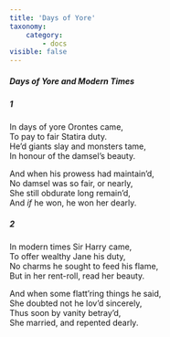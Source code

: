 ```yaml
---
title: 'Days of Yore'
taxonomy:
    category:
        - docs
visible: false
---
```


##### Days of Yore and Modern Times

##### 1

In days of yore Orontes came,   
To pay to fair Statira duty.  
He’d giants slay and monsters tame,  
In honour of the damsel’s beauty.

And when his prowess had maintain’d,  
No damsel was so fair, or nearly,  
She still obdurate long remain’d,  
And *if* he won, he won her dearly.

##### 2

In modern times Sir Harry came,  
To offer wealthy Jane his duty,  
No charms he sought to feed his flame,  
But in her rent-roll, read her beauty.

And when some flatt’ring things he said,  
She doubted not he lov’d sincerely,  
Thus soon by vanity betray’d,  
She married, and repented dearly.